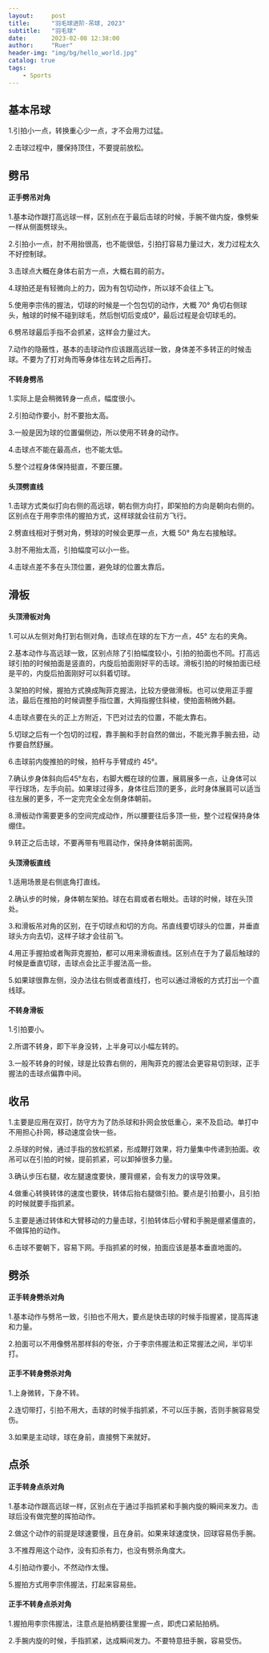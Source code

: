 ```yaml
---
layout:     post
title:      "羽毛球进阶-吊球, 2023"
subtitle:   "羽毛球"
date:       2023-02-08 12:38:00
author:     "Ruer"
header-img: "img/bg/hello_world.jpg"
catalog: true
tags:
    - Sports
---
```


## 基本吊球

1.引拍小一点，转换重心少一点，才不会用力过猛。

2.击球过程中，腰保持顶住，不要提前放松。

## 劈吊

#### 正手劈吊对角

1.基本动作跟打高远球一样，区别点在于最后击球的时候，手腕不做内旋，像劈柴一样从侧面劈球头。

2.引拍小一点，肘不用抬很高，也不能很低，引拍打容易力量过大，发力过程太久不好控制球。

3.击球点大概在身体右前方一点，大概右肩的前方。

4.球拍还是有轻微向上的力，因为有包切动作，所以球不会往上飞。

5.使用李宗伟的握法，切球的时候是一个包包切的动作，大概 70° 角切右侧球头，触球的时候不碰到球毛，然后刨切后变成0°，最后过程是会切球毛的。

6.劈吊球最后手指不会抓紧，这样会力量过大。

7.动作的隐蔽性，基本的击球动作应该跟高远球一致，身体差不多转正的时候击球。不要为了打对角而等身体往左转之后再打。

#### 不转身劈吊

1.实际上是会稍微转身一点点，幅度很小。

2.引拍动作要小，肘不要抬太高。

3.一般是因为球的位置偏侧边，所以使用不转身的动作。

4.击球点不能在最高点，也不能太低。

5.整个过程身体保持挺直，不要压腰。

#### 头顶劈直线

1.击球方式类似打向右侧的高远球，朝右侧方向打，即架拍的方向是朝向右侧的。区别点在于用李宗伟的握拍方式，这样球就会往前方飞行。

2.劈直线相对于劈对角，劈球的时候会更厚一点，大概 50° 角左右接触球。

3.肘不用抬太高，引拍幅度可以小一些。

4.击球点差不多在头顶位置，避免球的位置太靠后。

## 滑板

#### 头顶滑板对角

1.可以从左侧对角打到右侧对角，击球点在球的左下方一点，45° 左右的夹角。

2.基本动作与高远球一致，区别点除了引拍幅度较小，引拍的拍面也不同。打高远球引拍的时候拍面是竖直的，内旋后拍面刚好平的击球。滑板引拍的时候拍面已经是平的，内旋后拍面刚好可以斜着切球。

3.架拍的时候，握拍方式换成陶菲克握法，比较方便做滑板。也可以使用正手握法，最后在推拍的时候调整手指位置，大拇指握住斜棱，使拍面稍微外翻。

4.击球点要在头的正上方附近，下巴对过去的位置，不能太靠右。

5.切球之后有一个包切的过程，靠手腕和手肘自然的做出，不能光靠手腕去扭，动作要自然舒展。

6.击球前内旋推拍的时候，拍杆与手臂成约 45°。

7.确认步身体斜向后45°左右，右脚大概在球的位置，展肩展多一点，让身体可以平行球场，左手向前。如果球过得多，身体往后顶的更多，此时身体展肩可以适当往左展的更多，不一定完完全全左侧身体朝前。

8.滑板动作需要更多的空间完成动作，所以腰要往后多顶一些，整个过程保持身体绷住。

9.转正之后击球，不要再带有甩肩动作，保持身体朝前面网。

#### 头顶滑板直线

1.适用场景是右侧底角打直线。

2.确认步的时候，身体朝左架拍。球在右肩或者右眼处。击球的时候，球在头顶处。

3.和滑板吊对角的区别，在于切球点和切的方向。吊直线要切球头的位置，并垂直球头方向去切，这样子球才会往前飞。

4.用正手握拍或者陶菲克握拍，都可以用来滑板直线。区别点在于为了最后触球的时候是垂直切球，击球点会比正手握法高一些。

5.如果球很靠左侧，没办法往右侧或者直线打，也可以通过滑板的方式打出一个直线球。

#### 不转身滑板

1.引拍要小。

2.所谓不转身，即下半身没转，上半身可以小幅左转的。

3.一般不转身的时候，球是比较靠右侧的，用陶菲克的握法会更容易切到球，正手握法的击球点偏靠中间。

## 收吊

1.主要是应用在双打，防守方为了防杀球和扑网会放低重心，来不及启动。单打中不用担心扑网，移动速度会快一些。

2.杀球的时候，通过手指的放松抓紧，形成鞭打效果，将力量集中传递到拍面。收吊可以在引拍的时候，提前抓紧，可以卸掉很多力量。

3.确认步压右腿，收左腿速度要快，腰背绷紧，会有发力的误导效果。

4.做重心转换转体的速度也要快，转体后抬右腿做引拍。要点是引拍要小，且引拍的时候就要手指抓紧。

5.主要是通过转体和大臂移动的力量击球，引拍转体后小臂和手腕是绷紧僵直的，不做挥拍的动作。

6.击球不要朝下，容易下网。手指抓紧的时候，拍面应该是基本垂直地面的。

## 劈杀

#### 正手转身劈杀对角

1.基本动作与劈吊一致，引拍也不用大，要点是快击球的时候手指握紧，提高挥速和力量。

2.拍面可以不用像劈吊那样斜的夸张，介于李宗伟握法和正常握法之间，半切半打。

#### 正手不转身劈杀对角

1.上身微转，下身不转。

2.连切带打，引拍不用大，击球的时候手指抓紧，不可以压手腕，否则手腕容易受伤。

3.如果是主动球，球在身前，直接劈下来就好。

## 点杀

#### 正手转身点杀对角

1.基本动作跟高远球一样，区别点在于通过手指抓紧和手腕内旋的瞬间来发力。击球后没有做完整的挥拍动作。

2.做这个动作的前提是球速要慢，且在身前。如果来球速度快，回球容易伤手腕。

3.不推荐用这个动作，没有扣杀有力，也没有劈杀角度大。

4.引拍动作要小，不然动作太慢。

5.握拍方式用李宗伟握法，打起来容易些。

#### 正手不转身点杀对角

1.握拍用李宗伟握法，注意点是拍柄要往里握一点，即虎口紧贴拍柄。

2.手腕内旋的时候，手指抓紧，达成瞬间发力。不要特意扭手腕，容易受伤。